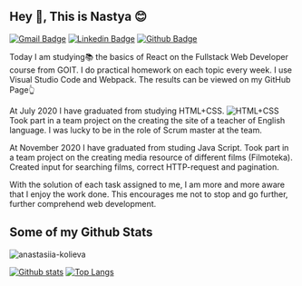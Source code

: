 ## Hey 👋, This is Nastya :blush:
[![Gmail Badge](https://img.shields.io/badge/-nastya1110@gmail.com-c14438?style=flat&logo=Gmail&logoColor=white&link=mailto:nastya1110@gmail.com)](mailto:nastya1110@gmail.com) 
[![Linkedin Badge](https://img.shields.io/badge/-anastasiiakolieva-0072b1?style=flat&logo=Linkedin&logoColor=white&link=https://www.linkedin.com/in/anastasiia-kolieva-0b6b38162/)](https://www.linkedin.com/in/anastasiia-kolieva-0b6b38162/) [![Github Badge](https://img.shields.io/badge/-anastasiiakolieva-grey?style=flat&logo=github&logoColor=white&link=https://github.com/anastasiia-kolieva)](https://github.com/anastasiia-kolieva) <p align='left'>Today I am studying:books: the basics of React on the Fullstack Web Developer course from GOIT.
I do practical homework on each topic every week. I use Visual Studio Code and Webpack. The results can be viewed on my GitHub Page:point_up_2:

At July 2020 I have graduated from studying HTML+CSS. ![HTML+CSS](https://simpleicons.org/icons/html5.svg)
Took part in a team project on the creating the site of a teacher of English language. I was lucky to be in the role of Scrum master at the team.

At November 2020 I have graduated from studing Java Script.
Took part in a team project on the creating media resource of different films (Filmoteka). Created input for searching films, correct HTTP-request and pagination.

With the solution of each task assigned to me, I am more and more aware that I enjoy the work done. This encourages me not to stop and go further, further comprehend web development.</p>
## Some of my Github Stats
<p align=left> <img src=https://komarev.com/ghpvc/?username=anastasiia-kolieva alt=anastasiia-kolieva /> </p>

[![Github stats](https://github-readme-stats.vercel.app/api?username=anastasiia-kolieva&show_icons=true&include_all_commits=true)](https://github.com/anastasiia-kolieva/github-readme-stats)
[![Top Langs](https://github-readme-stats.vercel.app/api/top-langs/?username=anastasiia-kolieva&layout=compact)](https://github.com/anastasiia-kolieva/github-readme-stats)
